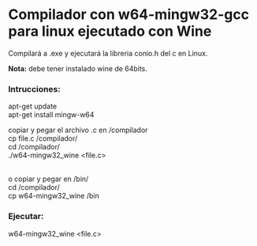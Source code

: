 <h1>Compilador con w64-mingw32-gcc para linux ejecutado con Wine</h1>

Compilará a .exe y ejecutará la libreria conio.h del c en Linux.

<strong>Nota:</strong> debe tener instalado wine de 64bits.

<h3>Intrucciones:</h3>

apt-get update<br>
apt-get install mingw-w64<br>

copiar y pegar el archivo .c en /compilador<br>
cp file.c /compilador/<br>
cd /compilador/<br>
./w64-mingw32_wine &#60;file.c&#62;<br><br>

o copiar y pegar en /bin/<br>
cd /compilador/<br>
cp w64-mingw32_wine /bin

<h3>Ejecutar:</h3>
w64-mingw32_wine &#60;file.c&#62;
